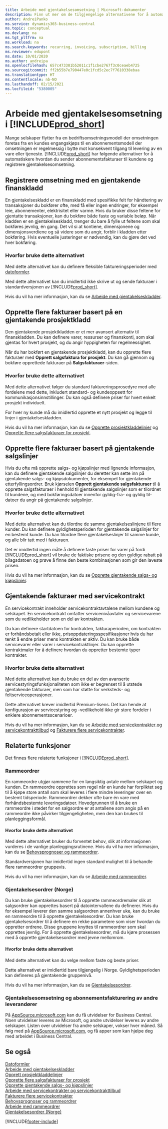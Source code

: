 ```yaml
---
title: Arbeide med gjentakelsesomsetning | Microsoft-dokumenter
description: Finn ut mer om de tilgjengelige alternativene for å automatisere sending av abonnementsfakturaer til kundene og registrere gjentakelsesomsetning.
author: AndreiPanko
ms.service: dynamics365-business-central
ms.topic: conceptual
ms.devlang: na
ms.tgt_pltfrm: na
ms.workload: na
ms.search.keywords: recurring, invoicing, subscription, billing
ms.reviewer: edupont
ms.date: 10/01/2020
ms.author: andreipa
ms.openlocfilehash: 657c473301b52011c1f1cbe2767f3c0ceaeb4725
ms.sourcegitcommit: ff2b55b7e790447e0c1fcd5c2ec7f7610338ebaa
ms.translationtype: HT
ms.contentlocale: nb-NO
ms.lasthandoff: 02/15/2021
ms.locfileid: "5380005"
---
```

# <a name="work-with-recurring-revenue-in-prod_short"></a>Arbeide med gjentakelsesomsetning i [!INCLUDE[prod_short](includes/prod_short.md)]

Mange selskaper flytter fra en bedriftsomsetningsmodell der omsetningen foretas fra en kundes engangskjøps til en abonnementsmodell der omsetningen er regelmessig i bytte mot konsekvent tilgang til levering av en vare eller tjeneste.
[!INCLUDE[prod_short](includes/prod_short.md)] har følgende alternativer for å automatiskere hvordan du sender abonnementsfakturaer til kundene og registrere gjentakelsesomsetning. 

## <a name="register-revenue-with-a-recurring-general-journal"></a>Registrere omsetning med en gjentakende finanskladd

En gjentakelseskladd er en finanskladd med spesifikke felt for håndtering av transaksjoner du bokfører ofte, med få eller ingen endringer, for eksempel leie, abonnementer, elektrisitet eller varme. Hvis du bruker disse feltene for gjentatte transaksjoner, kan du bokføre både faste og variable beløp. Når kladden er en gjentakelseskladd, trenger du bare å fylle ut feltene som skal bokføres jevnlig, én gang. Det vil si at kontiene, dimensjonene og dimensjonsverdiene og så videre som du angir, forblir i kladden etter bokføring. Hvis eventuelle justeringer er nødvendig, kan du gjøre det ved hver bokføring.

### <a name="why-use-this-option"></a>Hvorfor bruke dette alternativet

Med dette alternativet kan du definere fleksible faktureringsperioder med [datoformler](ui-enter-date-ranges.md#using-date-formulas).

Med dette alternativet kan du imidlertid ikke skrive ut og sende fakturaer i standardversjonen av [!INCLUDE[prod_short](includes/prod_short.md)].  

Hvis du vil ha mer informasjon, kan du se [Arbeide med gjentakelseskladder](ui-work-general-journals.md#working-with-recurring-journals).  

## <a name="create-multiple-invoices-based-on-a-recurring-job-journal"></a>Opprette flere fakturaer basert på en gjentakende prosjektkladd

Den gjentakende prosjektkladden er et mer avansert alternativ til finanskladden. Du kan definere varer, ressurser og finanskonti, som skal gjentas for hvert prosjekt, og du angir hyppigheten for regelmessighet.  

Når du har bokført en gjentakende prosjektkladd, kan du opprette flere fakturaer med **Opprett salgsfaktura for prosjekt**. Du kan gå gjennom og bokføre opprettede fakturaer på **Salgsfakturaer**-siden.

### <a name="why-use-this-option"></a>Hvorfor bruke dette alternativet

Med dette alternativet følger du standard faktureringsprosedyre med alle fordelene med dette, inkludert standard- og kundeoppsett for kommunikasjonsinnstillinger. Du kan også definere priser for hvert enkelt prosjekt individuelt.

For hver ny kunde må du imidlertid opprette et nytt prosjekt og legge til linjer i gjentakelseskladden. 

Hvis du vil ha mer informasjon, kan du se [Opprette prosjektkladdelinjer](projects-how-record-job-usage.md#to-create-job-journal-lines-manually) og [Opprette flere salgsfakturaer for prosjekt](projects-how-invoice-jobs.md#to-create-multiple-job-sales-invoices).

## <a name="create-multiple-invoices-based-on-recurring-sales-lines"></a>Opprette flere fakturaer basert på gjentakende salgslinjer

Hvis du ofte må opprette salgs- og kjøpslinjer med lignende informasjon, kan du definere gjentakende salgslinjer du deretter kan sette inn på gjentakende salgs- og kjøpsdokumenter, for eksempel for gjentakende etterfyllingsordrer. Bruk kjørselen **Opprett gjentakende salgsfakturaer** til å opprette salgsfakturaer i henhold til gjentakende salgslinjer som er tilordnet til kundene, og med bokføringsdatoer innenfor gyldig-fra- og gyldig til-datoer du angir på gjentakende salgslinjer.  

### <a name="why-use-this-option"></a>Hvorfor bruke dette alternativet

Med dette alternativet kan du tilordne de samme gjentakelseslinjene til flere kunder. Du kan definere gyldighetsperioden for gjentakende salgslinjer for en bestemt kunde. Du kan tilordne flere gjentakelseslinjer til samme kunde, og alle blir tatt med i fakturaen.

Det er imidlertid ingen måte å definere faste priser for varer på fordi [!INCLUDE[prod_short](includes/prod_short.md)] vil bruke de faktiske prisene og den gyldige rabatt på bilagsdatoen og prøve å finne den beste kombinasjonen som gir den laveste prisen.  

Hvis du vil ha mer informasjon, kan du se [Opprette gjentakende salgs- og kjøpslinjer](sales-how-work-standard-lines.md).

## <a name="recurring-invoices-with-service-contract"></a>Gjentakende fakturaer med servicekontrakt

En servicekontrakt inneholder servicekontraktavtalene mellom kundene og selskapet. En servicekontrakt omfatter servicenivåavtaler og servicevarene som du vedlikeholder som en del av kontrakten.  

Du kan definere startdatoen for kontrakten, fakturaperioden, om kontrakten er forhåndsbetalt eller ikke, prisoppdateringsspesifikasjoner hvis du har tenkt å endre priser mens kontrakten er aktiv. Du kan bruke både servicevarer eller varer i servicekontraktlinjer.
Du kan opprette kontraktmaler for å definere hvordan du oppretter bestemte typer kontrakter.  

### <a name="why-use-this-option"></a>Hvorfor bruke dette alternativet

Med dette alternativet kan du bruke en del av den avanserte servicestyringsfunksjonaliteten som ikke er begrenset til å utstede gjentakende fakturaer, men som har støtte for verksteds- og feltserviceoperasjoner.

Dette alternativet krever imidlertid Premium-lisens. Det kan hende at konfigurasjon av servicestyring og -vedlikehold ikke gir store fordeler i enklere abonnementsscenarioer.  

Hvis du vil ha mer informasjon, kan du se [Arbeide med servicekontrakter og servicekontrakttilbud](service-how-to-create-service-contracts-and-service-contract-quotes.md) og [Fakturere flere servicekontrakter](service-how-create-invoices.md#to-invoice-several-service-contracts).

## <a name="related-features"></a>Relaterte funksjoner
Det finnes flere relaterte funksjoner i [!INCLUDE[prod_short](includes/prod_short.md)].

### <a name="blanket-sales-orders"></a>Rammeordrer

En rammeordre utgjør rammene for en langsiktig avtale mellom selskapet og kunden.
En rammeordre opprettes som regel når en kunde har forpliktet seg til å kjøpe store antall som skal leveres i flere mindre leveringer over en bestemt tidsperiode. Rammeordrer dekker ofte bare én vare med forhåndsbestemte leveringsdatoer. Hovedgrunnen til å bruke en rammeordre i stedet for en salgsordre er at antallene som angis på en rammeordre ikke påvirker tilgjengeligheten, men den kan brukes til planleggingsformål.

#### <a name="why-use-this-option"></a>Hvorfor bruke dette alternativet

Med dette alternativet bruker du forventet behov, slik at informasjonen vurderes i de vanlige planleggingsrutinene. Hvis du vil ha mer informasjon, kan du se [Behovsprognoser og rammeordrer](design-details-central-concepts-of-the-planning-system.md#demand-forecasts-and-blanket-orders).  

Standardversjonen har imidlertid ingen standard mulighet til å behandle flere rammeordrer gruppevis.

Hvis du vil ha mer informasjon, kan du se [Arbeide med rammeordrer](sales-how-to-create-blanket-sales-orders.md).

### <a name="recurring-orders-norway"></a>Gjentakelsesordrer (Norge)

Du kan bruke gjentakelsesordrer til å opprette rammeordremaler slik at salgsordrer kan opprettes basert på datointervallene du definerer. Hvis du for eksempel leverer den samme salgsordren annenhver uke, kan du bruke en rammeordre til å opprette gjentakelsesordrer.
Du kan bruke gjentakelsesordrer til å definere en rekke parametere som viser hvordan du oppretter ordrene. Disse gruppene knyttes til rammeordrer som skal opprettes jevnlig. For å opprette gjentakelsesordrer, må du kjøre prosessen med å opprette gjentakelsesordrer med jevne mellomrom. 

#### <a name="why-use-this-option"></a>Hvorfor bruke dette alternativet

Med dette alternativet kan du velge mellom faste og beste priser.

Dette alternativet er imidlertid bare tilgjengelig i Norge. Gyldighetsperioden kan defineres på gjentakende gruppenivå.

Hvis du vil ha mer informasjon, kan du se [Gjentakelsesordrer](LocalFunctionality/Norway/recurring-orders.md).

### <a name="recurring-revenue-and-subscription-billing-by-other-providers"></a>Gjentakelsesomsetning og abonnementsfakturering av andre leverandører

På [AppSource.microsoft.com](https://appsource.microsoft.com/) kan du få utvidelser for Business Central. Noen utvidelser leveres av Microsoft, og andre utvidelser leveres av andre selskaper. Listen over utvidelser fra andre selskaper, vokser hver måned. Så følg med på [AppSource.microsoft.com](https://go.microsoft.com/fwlink/?linkid=2081646), og få apper som kan hjelpe deg med arbeidet i Business Central.  

## <a name="see-also"></a>Se også

[Datoformler](ui-enter-date-ranges.md#using-date-formulas)  
[Arbeide med gjentakelseskladder](ui-work-general-journals.md#working-with-recurring-journals)  
[Opprett prosjektkladdelinjer](projects-how-record-job-usage.md#to-create-job-journal-lines-manually)  
[Opprette flere salgsfakturaer for prosjekt](projects-how-invoice-jobs.md#to-create-multiple-job-sales-invoices)  
[Opprette gjentakende salgs- og kjøpslinjer](sales-how-work-standard-lines.md)  
[Arbeide med servicekontrakter og servicekontrakttilbud](service-how-to-create-service-contracts-and-service-contract-quotes.md)  
[Fakturere flere servicekontrakter](service-how-create-invoices.md#to-invoice-several-service-contracts)  
[Behovsprognoser og rammeordrer](design-details-central-concepts-of-the-planning-system.md#demand-forecasts-and-blanket-orders)  
[Arbeide med rammeordrer](sales-how-to-create-blanket-sales-orders.md)  
[Gjentakelsesordrer (Norge)](LocalFunctionality/Norway/recurring-orders.md)  


[!INCLUDE[footer-include](includes/footer-banner.md)]